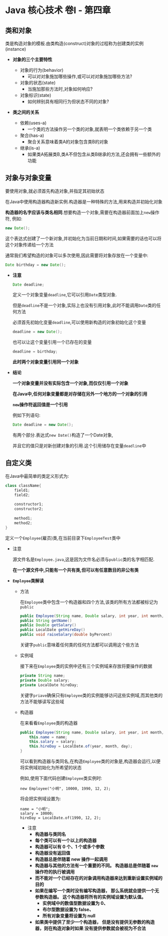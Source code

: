 # Java 核心技术 卷I - 第四章

## 类和对象
    
   类是构造对象的模板.由类构造(construct)对象的过程称为创建类的实例(instance)
   
   + **对象的三个主要特性**
  
        - 对象的行为(behavior)
            - 可以对对象施加哪些操作,或可以对对象施加哪些方法?
        - 对象的状态(state)
            - 当施加那些方法时,对象如何响应?
        - 对象标识(state)
            - 如何辨别具有相同行为但状态不同的对象?
   
   + **类之间的关系**
   
        - 依赖(uses-a)
            - 一个类的方法操作另一个类的对象,就表明一个类依赖于另一个类
        - 聚合(has-a)
            - 聚合关系意味着类A的对象包含类B的对象
        - 继承(is-a)
            - 如果类A拓展类B,类A不但包含从类B继承的方法,还会拥有一些额外的功能
            
## 对象与对象变量

   要使用对象,就必须首先构造对象,并指定其初始状态
   
   在Java中使用构造器构造新实例.构造器是一种特殊的方法,用来构造并初始化对象
   
   **构造器的名字应该与类名相同**.想要构造一个对象,需要在构造器前面加上`new`操作符, 例如:
   
   ```java
   new Date();
   ```
   
   这个表达式创建了一个新对象,并初始化为当前日期和时间,如果需要的话也可以将这个对象传递给一个方法
   
   通常我们希望构造的对象可以多次使用,因此需要将对象存放在一个变量中:
   
   ```java
   Date birthday = new Date();
   ```
   
   + **注意**
          
       ```java
       Date deadline;
       ```
       定义一个对象变量`deadline`,它可以引用`Date`类型对象.
       
       但是`deadline`不是一个对象,实际上也没有引用对象,此时不能调用`Date`类的任何方法
       
       必须首先初始化变量`deadline`,可以使用新构造的对象初始化这个变量
       
       ```java
       deadline = new Date();
       ```
       也可以让这个变量引用一个已存在的变量
       
       ```java
       deadline = birthday;
       ```
       **此时两个对象变量引用同一个对象**

   + **结论**
   
        **一个对象变量并没有实际包含一个对象,而仅仅引用一个对象**
       
        **在Java中,任何对象变量都是对存储在另外一个地方的一个对象的引用**
        
        **`new`操作符返回值是一个引用**
        
        例如下列语句:
        
        ```java
        Date deadline = new Date();
        ```
        
        有两个部分.表达式`new Date()`构造了一个Date对象,
        
        并且它的值只是对新创建对象的引用.这个引用储存在变量`deadline`中
        
## 自定义类
  
在Java中最简单的类定义形式为:

```java
class className{
    field1;
    field2;
    
    constructor1;
    constructor2;
    
    method1;
    method2;
}
```

定义一个`Employee`(雇员)类,在当前目录下`EmployeeTest`类中

   + 注意
    
       源文件名是`Employee.java`,这是因为文件名必须与`public`类的名字相匹配.
       
       **在一个源文件中,只能有一个共有类,但可以有任意数目的非公有类**

+ **`Employee`类解读**
  
    + 方法
  
        在`Employee`类中包含一个构造器和四个方法,该类的所有方法都被标记为`public`
        
        ```java
        public Employee(String name, Double salary, int year, int month, int day)
        public String getName()
        public Double getSalary()
        public LocalDate getHireDay() 
        public void raiseSalary(double byPercent)
        ```
        关键字`public`意味着任何类的任何方法都可以调用这个些方法
  
    +  实例域

        接下来在`Employee`类的实例中还有三个实例域来存放将要操作的数据
        ```java
        private String name;
        private Double salary;
        private LocalDate hireDay;
        ```
        关键字`priave`确保只有`Employee`类的实例能够访问这些实例域,而其他类的方法不能够读写这些域
        
    + 构造器
    
        在来看看`Employee`类的构造器
        ```java
        public Employee(String name, Double salary, int year, int month, int day) {
            this.name = name;
            this.salary = salary;
            this.hireDay = LocalDate.of(year, month, day);
        }
        ```
        可以看到构造器与类同名,在构造`Employee`类的对象是,构造器会运行,以便将实例域初始化为所希望的状态
        
        例如,使用下面代码创建`Employee`类实例时:
        ```
        new Employee("小明", 10000, 1990, 12, 2);
        ```
        将会把实例域设置为:
        ```
        name = "小明";
        salary = 10000;
        hireDay = LocalDate.of(1990, 12, 2);
        ```
        + 注意
            - **构造器与类同名**
            - **每个类可以有一个以上的构造器**
            - **构造器可以有 0 个、1 个或多个参数**
            - **构造器没有返回值**
            - **构造器总是伴随着 new 操作一起调用**
            - **构造器与其他的方法有一个重要的不同。 构造器总是伴随着 `new` 操作符的执行被调用**
            - **而不能对一个已经存在的对象调用构造器来达到重新设置实例域的目的**
            - **如果在编写一个类时没有编写构造器， 那么系统就会提供一个无参数构造器。 这个构造器将所有的实例域设置为默认值。**
                + **实例域中的数值型数据设置为 0、**
                + **布尔型数据设置为 false、**
                + **所有对象变量将设置为 null**
            - **如果类中提供了至少一个构造器， 但是没有提供无参数的构造器，则在构造对象时如果 没有提供参数就会被视为不合法**
        
